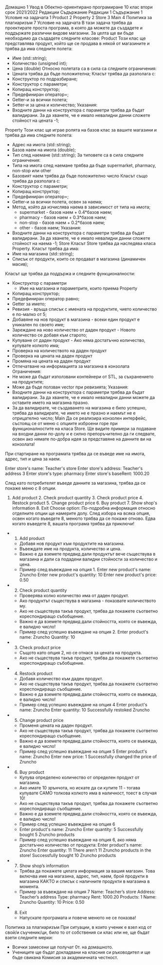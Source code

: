 Домашно 1
 Увод в Обектно-ориентирано програмиране
10 клас
 втори срок 2021/2022
Редакции
Съдържание
Редакции        1
Съдържание        1
Условие на задачата        1
Product        2
Property        2
Store        3
Main        4
Политика за плагиаризъм        7
Условие на задачата
В тази задача трябва да проектирате проста програма, в която да можете да създадете и поддържате различни видове магазини.
За целта ще ви бъде необходимо да създадете следните класове:
Product
Този клас ще представлява продукт, който ще се продава в някой от магазините и трябва да има следните полета:

* Име (std::string);
* Количество (unsigned int);
* Цена (double)
  Относно полетата са в сила са следните ограничения:
* Цената трябва да бъде положителна;
  Класът трябва да разполага с:
* Конструктор по подразбиране;
* Конструктор с параметри;
* Копиращ конструктор;
* Предефиниран оператор=;
* Getter-и за всички полета;
* Setter-и за цена и количество;
  Указания:
* Входните данни на конструктора с параметри трябва да бъдат валидирани. За да хванете, че е имало невалидни данни сложете стойност на цената -1;

Property
Този клас ще играе ролята на базов клас за вашите магазини и трябва да има следните полета:

* Адрес на имота (std::string);
* Базов наем на имота (double);
* Тип след наемане (std::string);
  За типовете са в сила следните ограничения:
* Типа на имота след наемане трябва да бъде supermarket, pharmacy, non-stop или other
* Базовият наем трябва да бъде положително число
  Класът също трябва да разполага с:
* Конструктор с параметри;
* Копиращ конструктор;
* Предефиниран оператор=;
* Getter-и за всички полета, освен за наема;
* Метод, който да изчислява наема в зависимост от типа на имота;
  * supermarket - базов наем + 0.4*базов наем;
  * pharmacy - базов наем + 0.3*базов наем;
  * non-stop - базов наем + 0.2*базов наем;
  * other - базов наем;
    Указания:
* Входните данни на конструктора с параметри трябва да бъдат валидирани. За да хванете, че е имало невалидни данни сложете стойност на наема -1;
  Store
  Класът Store трябва да наследява класа Property. Класът трябва да има:
* Име на магазина (std::string);
* Списък от продукти, които се продават в магазина (динамичен масив);

Класът ще трябва да поддържа и следните функционалности:

* Конструктор с параметри
  * Име на магазина и параметрите, които приема Property
* Копиращ конструктор;
* Предефиниран оператор равно;
* Getter за името;
* Ревизия - връща списък с имената на продуктите, чието количество е по-малко от 5;
* Добавяне на нов продукт в магазина - всеки един продукт е уникален по своето име;
* Зареждане на ново количество от даден продукт - Новото количество се добавя към старото;
* Купуване от даден продукт - Ако няма достатъчно количество, купувате колкото има;
* Проверка на количеството на даден продукт
* Проверка на цената на даден продукт
* Промяна на цената на даден продукт
* Отпечатване на информацията за магазина в конзолата
  Ограничения:
* Не може да бъдат използвани контейнери от STL, за съхранението на продуктите;
* Може да бъде ползван vector при ревизията;
  Указания:
* Входните данни на конструктора с параметри трябва да бъдат валидирани. За да хванете, че е имало невалидни данни можете да оставите името на магазина празно.
* За да валидирате, че създаването на магазина е било успешно, трябва да валидирате, че името не е празно и наемът не е отрицателно число;
  Main
  Да се реализира конзолен интерфейс, състоящ се от меню с опциите изброени горе при функционалностите на класа Store. Ще видите примери за подаване на входни данни по-долу и е силно препоръчително да ги следвате, освен ако нямате по-добра идея за представяне на данните ви на конзолата!

При стартиране на програмата трябва да се въведе име на имота, адрес, тип и цена за наем.

Enter store's name: Teacher's store                                                                                       Enter store's address: Teacher's address 3                                                                                Enter store's type: pharmacy                                                                                            Enter store's baseRent: 1000.20

След като потребителят въведе данните за магазина, трябва да се покаже меню с 8 опции.

1. Add product                                                                                                                                                                                2. Check product quantity                                                                                                                                                                     3. Check product price                                                                                                                                                                        4. Restock product                                                                                                                                                                            5. Change product price                                                                                                                                                                  6. Buy product                                                                                                                                                                      7. Show shop's information                                                                                                                                                                    8. Exit                                                                                                                                                                                       Choose option:
   По-подробна информация относно отделните опции ще намерите долу. След избора на всяка опция, освен когато въведете 8, менюто трябва да се покаже отново. Едва когато въведете 8, вашата програма трябва да приключи!

* 1. Add product

  * Добавя нов продукт към продуктите на магазина.
  * Въвеждате име на продукта, количество и цена.
  * Важно е да вземете предвид дали продуктът вече съществува в магазина и дали са подадени валидни стойности за количество и цена.
  * Пример след въвеждане на опция 1.
    Enter new product's name: Zruncho                                                                                                                                                             Enter new product's quantity: 10                                                                                                                                                              Enter new product's price: 0.50
* 2. Check product quantity

  * Проверява колко количество има от даден продукт.
  * Ако продуктът съществува в магазина - показвате количеството му.
  * Ако не съществува такъв продукт, трябва да покажете съответно кореспондиращо събобщение.
  * Важно е да вземете предвид дали стойността, която се въвежда, е валидно число!
  * Пример след успешно въвеждане на опция 2.
    Enter product's name: Zruncho                                                                                                                                                                 Quantity: 10
* 3. Check product price

  * Същото като опция 2, но се отнася за цената на продукта.
  * Ако не съществува такъв продукт, трябва да покажете съответно кореспондиращо събобщение.
* 4. Restock product

  * Добавя количество към даден продукт.
  * Ако не съществува такъв продукт, трябва да покажете съответно кореспондиращо съобщение.
  * Важно е да вземете предвид дали стойността, която се въвежда, е валидно число!
  * Пример след успешно въвеждане на опция 4
    Enter product's name: Zruncho                                                                                                                                                                 Enter quantity: 10                                                                                                                                                                            Successfully restoked Zruncho
* 5. Change product price

  * Променя цената на даден продукт.
  * Ако не съществува такъв продукт, трябва да покажете съответно кореспондиращо съобщение.
  * Важно е да вземете предвид дали стойността, която се въвежда, е валидно число!
  * Пример след успешно въвеждане на опция 5                                                                                                                                                                            Enter product's name: Zruncho                                                                                                                                                                 Enter new price: 1                                                                                                                                                                                Successfully changed the price of Zruncho
* 6. Buy product

  * Купува определено количество от определен продукт от магазина.
  * Ако имате 10 зрънчота, но искате да си купите 11 - тогава купувате САМО толкова колкото има в наличност, тоест в случая 10!
  * Ако не съществува такъв продукт, трябва да покажете съответно кореспондиращо съобщение.
  * Важно е да вземете предвид дали стойността, която се въвежда, е валидно число!
  * Пример след успешно въвеждане на опция 6
  * Enter product's name: Zruncho                                                                                                                                                                 Enter quantity: 5                                                                                                                                                                            Successfully bought 5 Zruncho products
  * Пример след успешно въвеждане на опция 6, ако няма достатъчно количество от продукта:
    Enter product's name: Zruncho                                                                                                                                                                 Enter quantity: 11
    There aren’t 11 Zruncho products in the store!                                                                                                                                                                            Successfully bought 10 Zruncho products
* 7. Show shop’s information

  * Трябва да покажете цялата информация за вашия магазин. Това включва име на магазина, адрес, тип, наем, брой продукти в магазина КАКТО и списък с наличните продукти в магазина в момента.
  * Пример за въвеждане на опция 7
    Name: Teacher’s store                                                                                                                                                                                  Address: Teacher’s address                                                                                                                                                                     Type: pharmacy                                                                                                                                                                                   Rent: 1000.20                                                                                                                                                                                 Products: 1                                                                                                                                                                                                                                                                                                                                  Name: Zruncho                                                                                                                                                                               Quantity: 10                                                                                                                                                                                Price: 0.50
* 8. Exit

  * Напускате програмата и повече менюто не се показва!

Политика за плагиаризъм
При ситуации, в които ученик е взел код от свой/и съученик/ци, било то от собствения си клас или не, ще бъдат взети следните мерки:

* Всички замесени ще получат 0т. на домашното.
* Учениците ще бъдат докладвани на класния си ръководител и ще бъде свикана Комисия за академичната честност.
